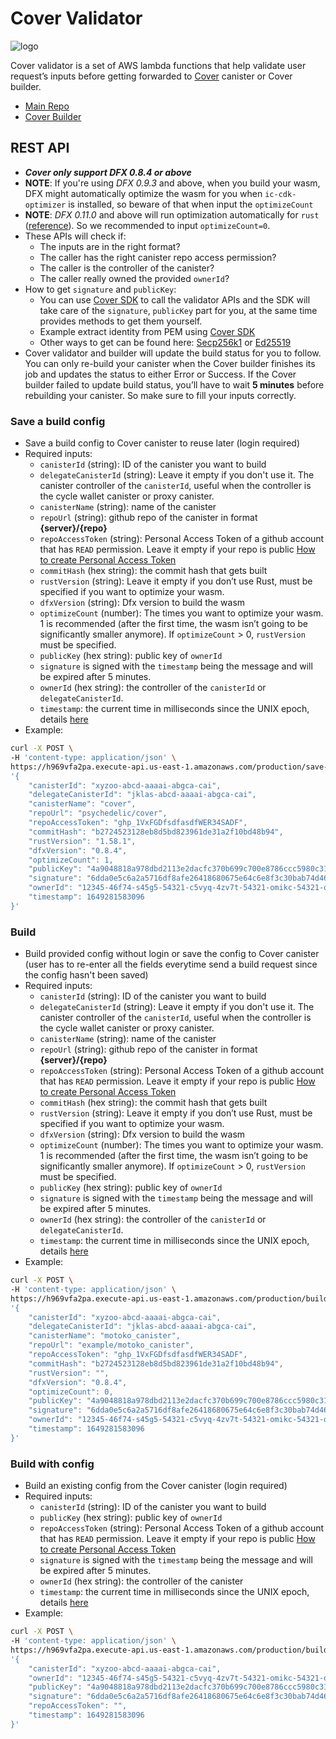 # Cover Validator

![logo](https://docs.covercode.ooo/overview/imgs/mainn.png)

Cover validator is a set of AWS lambda functions that help validate user request’s inputs before getting forwarded to [Cover](https://covercode.ooo/) canister or Cover builder.

- [Main Repo](https://github.com/Psychedelic/cover/)
- [Cover Builder](https://github.com/Psychedelic/cover-builder/)

## REST API

- **_Cover only support DFX 0.8.4 or above_**
- **NOTE**: If you're using _DFX 0.9.3_ and above, when you build your wasm, DFX might automatically optimize the wasm for you when `ic-cdk-optimizer` is installed, so beware of that when input the `optimizeCount`
- **NOTE**: _DFX 0.11.0_ and above will run optimization automatically for `rust` ([reference](https://internetcomputer.org/docs/current/developer-docs/updates/release-notes/#refactor-optimize-from-ic-wasm)).
So we recommended to input `optimizeCount=0`.
- These APIs will check if:
  - The inputs are in the right format?
  - The caller has the right canister repo access permission?
  - The caller is the controller of the canister?
  - The caller really owned the provided `ownerId`?
- How to get `signature` and `publicKey`:
  - You can use [Cover SDK](https://github.com/Psychedelic/cover-sdk) to call the validator APIs and the SDK will take care of the `signature`, `publicKey` part for you, at the same time provides methods to get them yourself.
  - Example extract identity from PEM using [Cover SDK](https://github.com/Psychedelic/dfx-key/blob/main/cover-sdk.js)
  - Other ways to get can be found here: [Secp256k1](https://github.com/dfinity/keysmith) or [Ed25519](https://github.com/Psychedelic/dfx-key/blob/main/cover-sdk.js)
- Cover validator and builder will update the build status for you to follow. You can only re-build your canister when the Cover builder finishes its job and updates the status to either Error or Success. If the Cover builder failed to update build status, you’ll have to wait **5 minutes** before rebuilding your canister. So make sure to fill your inputs correctly.

### Save a build config

- Save a build config to Cover canister to reuse later (login required)
- Required inputs:
  - `canisterId` (string): ID of the canister you want to build
  - `delegateCanisterId` (string): Leave it empty if you don't use it. The canister controller of the `canisterId`, useful when the controller is the cycle wallet canister or proxy canister.
  - `canisterName` (string): name of the canister
  - `repoUrl` (string): github repo of the canister in format **{server}/{repo}**
  - `repoAccessToken` (string): Personal Access Token of a github account that has `READ` permission. Leave it empty if your repo is public [How to create Personal Access Token](https://docs.github.com/en/authentication/keeping-your-account-and-data-secure/creating-a-personal-access-token)
  - `commitHash` (hex string): the commit hash that gets built
  - `rustVersion` (string): Leave it empty if you don’t use Rust, must be specified if you want to optimize your wasm.
  - `dfxVersion` (string): Dfx version to build the wasm
  - `optimizeCount` (number): The times you want to optimize your wasm. 1 is recommended (after the first time, the wasm isn’t going to be significantly smaller anymore). If `optimizeCount` > 0, `rustVersion` must be specified.
  - `publicKey` (hex string): public key of `ownerId`
  - `signature` is signed with the `timestamp` being the message and will be expired after 5 minutes.
  - `ownerId` (hex string): the controller of the `canisterId` or `delegateCanisterId`.
  - `timestamp`: the current time in milliseconds since the UNIX epoch, details [here](https://currentmillis.com/)
- Example:

```bash
curl -X POST \
-H 'content-type: application/json' \
https://h969vfa2pa.execute-api.us-east-1.amazonaws.com/production/save-build-config -d \
'{
    "canisterId": "xyzoo-abcd-aaaai-abgca-cai",
    "delegateCanisterId": "jklas-abcd-aaaai-abgca-cai",
    "canisterName": "cover",
    "repoUrl": "psychedelic/cover",
    "repoAccessToken": "ghp_1VxFGDfsdfasdfWER34SADF",
    "commitHash": "b2724523128eb8d5bd823961de31a2f10bd48b94",
    "rustVersion": "1.58.1",
    "dfxVersion": "0.8.4",
    "optimizeCount": 1,
    "publicKey": "4a9048818a978dbd2113e2dacfc370b699c700e8786ccc5980c31839a9af7c89",
    "signature": "6dda0e5c6a2a5716df8afe26418680675e64c6e8f3c30bab74d46bb33fe1ed621c179a7c8af2f554cbe213ddc89244f00c6cca95d43078aa24ac474075167164",
    "ownerId": "12345-46f74-s45g5-54321-c5vyq-4zv7t-54321-omikc-54321-olpgg-rqe",
    "timestamp": 1649281583096
}'
```

### Build

- Build provided config without login or save the config to Cover canister (user has to re-enter all the fields everytime send a build request since the config hasn't been saved)
- Required inputs:
  - `canisterId` (string): ID of the canister you want to build
  - `delegateCanisterId` (string): Leave it empty if you don't use it. The canister controller of the `canisterId`, useful when the controller is the cycle wallet canister or proxy canister.
  - `canisterName` (string): name of the canister
  - `repoUrl` (string): github repo of the canister in format **{server}/{repo}**
  - `repoAccessToken` (string): Personal Access Token of a github account that has `READ` permission. Leave it empty if your repo is public [How to create Personal Access Token](https://docs.github.com/en/authentication/keeping-your-account-and-data-secure/creating-a-personal-access-token)
  - `commitHash` (hex string): the commit hash that gets built
  - `rustVersion` (string): Leave it empty if you don’t use Rust, must be specified if you want to optimize your wasm.
  - `dfxVersion` (string): Dfx version to build the wasm
  - `optimizeCount` (number): The times you want to optimize your wasm. 1 is recommended (after the first time, the wasm isn’t going to be significantly smaller anymore). If `optimizeCount` > 0, `rustVersion` must be specified.
  - `publicKey` (hex string): public key of `ownerId`
  - `signature` is signed with the `timestamp` being the message and will be expired after 5 minutes.
  - `ownerId` (hex string): the controller of the `canisterId` or `delegateCanisterId`.
  - `timestamp`: the current time in milliseconds since the UNIX epoch, details [here](https://currentmillis.com/)
- Example:

```bash
curl -X POST \
-H 'content-type: application/json' \
https://h969vfa2pa.execute-api.us-east-1.amazonaws.com/production/build -d \
'{
    "canisterId": "xyzoo-abcd-aaaai-abgca-cai",
    "delegateCanisterId": "jklas-abcd-aaaai-abgca-cai",
    "canisterName": "motoko_canister",
    "repoUrl": "example/motoko_canister",
    "repoAccessToken": "ghp_1VxFGDfsdfasdfWER34SADF",
    "commitHash": "b2724523128eb8d5bd823961de31a2f10bd48b94",
    "rustVersion": "",
    "dfxVersion": "0.8.4",
    "optimizeCount": 0,
    "publicKey": "4a9048818a978dbd2113e2dacfc370b699c700e8786ccc5980c31839a9af7c89",
    "signature": "6dda0e5c6a2a5716df8afe26418680675e64c6e8f3c30bab74d46bb33fe1ed621c179a7c8af2f554cbe213ddc89244f00c6cca95d43078aa24ac474075167164",
    "ownerId": "12345-46f74-s45g5-54321-c5vyq-4zv7t-54321-omikc-54321-olpgg-rqe",
    "timestamp": 1649281583096
}'
```

### Build with config

- Build an existing config from the Cover canister (login required)
- Required inputs:
  - `canisterId` (string): ID of the canister you want to build
  - `publicKey` (hex string): public key of `ownerId`
  - `repoAccessToken` (string): Personal Access Token of a github account that has `READ` permission. Leave it empty if your repo is public [How to create Personal Access Token](https://docs.github.com/en/authentication/keeping-your-account-and-data-secure/creating-a-personal-access-token)
  - `signature` is signed with the `timestamp` being the message and will be expired after 5 minutes.
  - `ownerId` (hex string): the controller of the canister
  - `timestamp`: the current time in milliseconds since the UNIX epoch, details [here](https://currentmillis.com/)
- Example:

```bash
curl -X POST \
-H 'content-type: application/json' \
https://h969vfa2pa.execute-api.us-east-1.amazonaws.com/production/build-with-config -d \
'{
    "canisterId": "xyzoo-abcd-aaaai-abgca-cai",
    "ownerId": "12345-46f74-s45g5-54321-c5vyq-4zv7t-54321-omikc-54321-olpgg-rqe",
    "publicKey": "4a9048818a978dbd2113e2dacfc370b699c700e8786ccc5980c31839a9af7c89",
    "signature": "6dda0e5c6a2a5716df8afe26418680675e64c6e8f3c30bab74d46bb33fe1ed621c179a7c8af2f554cbe213ddc89244f00c6cca95d43078aa24ac474075167164",
    "repoAccessToken": "",
    "timestamp": 1649281583096
}'
```
